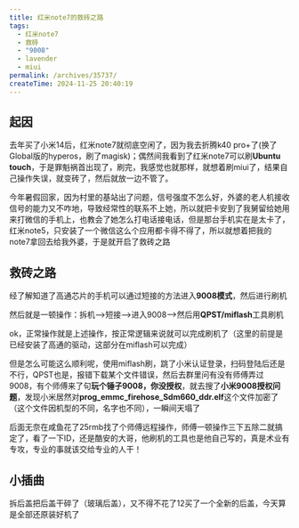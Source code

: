 ```yaml
---
title: 红米note7的救砖之路
tags:
  - 红米note7
  - 救砖
  - "9008"
  - lavender
  - miui
permalink: /archives/35737/
createTime: 2024-11-25 20:40:19
---
```


## 起因

去年买了小米14后，红米note7就彻底空闲了，因为我去折腾k40 pro+了(换了Global版的hyperos，刷了magisk)；偶然间我看到了红米note7可以刷**Ubuntu touch**，于是罪魁祸首出现了，刷完，我感觉也就那样，就想着刷miui了，结果自己操作失误，就变砖了，然后就放一边不管了。

今年暑假回家，因为村里的基站出了问题，信号强度不怎么好，外婆的老人机接收信号的能力又不咋地，导致经常性的联系不上她，所以就把卡安到了我舅留给她用来打微信的手机上，也教会了她怎么打电话接电话，但是那台手机实在是太卡了，红米note5，只安装了一个微信这么个应用都卡得不得了，所以就想着把我的note7拿回去给我外婆，于是就开启了救砖之路

## 救砖之路

经了解知道了高通芯片的手机可以通过短接的方法进入**9008模式**，然后进行刷机

然后就是一顿操作：拆机-->短接-->进入9008-->然后用**QPST/miflash**工具刷机

ok，正常操作就是上述操作，按正常逻辑来说就可以完成刷机了（这里的前提是已经安装了高通的驱动，这部分在miflash可以完成）

但是怎么可能这么顺利呢，使用miflash刷，跳了小米认证登录，扫码登陆后还是不行，QPST也是，报错下载某个文件错误，然后去群里问有没有师傅弄过9008，有个师傅来了句**玩个锤子9008，你没授权**，就去搜了**小米9008授权问题**，发现小米居然对**prog_emmc_firehose_Sdm660_ddr.elf**这个文件加密了（这个文件因机型的不同，名字也不同），一瞬间天塌了

后面无奈在咸鱼花了25rmb找了个师傅远程操作，师傅一顿操作三下五除二就搞定了，看了一下ID，还是酷安的大哥，他刷机的工具也是他自己写的，真是术业有专攻，专业的事就该交给专业的人干！

## 小插曲

拆后盖把后盖干碎了（玻璃后盖），又不得不花了12买了一个全新的后盖，今天算是全部还原装好机了
